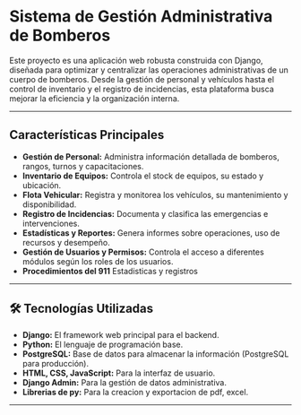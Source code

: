 # Sistema de Gestión Administrativa de Bomberos

Este proyecto es una aplicación web robusta construida con Django, diseñada para optimizar y centralizar las operaciones administrativas de un cuerpo de bomberos. Desde la gestión de personal y vehículos hasta el control de inventario y el registro de incidencias, esta plataforma busca mejorar la eficiencia y la organización interna.

---

## Características Principales

* **Gestión de Personal:** Administra información detallada de bomberos, rangos, turnos y capacitaciones.
* **Inventario de Equipos:** Controla el stock de equipos, su estado y ubicación.
* **Flota Vehicular:** Registra y monitorea los vehículos, su mantenimiento y disponibilidad.
* **Registro de Incidencias:** Documenta y clasifica las emergencias e intervenciones.
* **Estadísticas y Reportes:** Genera informes sobre operaciones, uso de recursos y desempeño.
* **Gestión de Usuarios y Permisos:** Controla el acceso a diferentes módulos según los roles de los usuarios.
* **Procedimientos del 911** Estadisticas y registros
---

## 🛠️ Tecnologías Utilizadas

* **Django:** El framework web principal para el backend.
* **Python:** El lenguaje de programación base.
* **PostgreSQL:** Base de datos para almacenar la información (PostgreSQL para producción).
* **HTML, CSS, JavaScript:** Para la interfaz de usuario.
* **Django Admin:** Para la gestión de datos administrativa.
* **Librerias de py:** Para la creacion y exportacion de pdf, excel.

---
